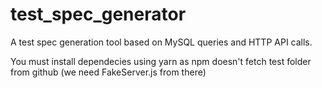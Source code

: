 # test_spec_generator
A test spec generation tool based on MySQL queries and HTTP API calls.


You must install dependecies using yarn as npm doesn't fetch test folder from github (we need FakeServer.js from there)
